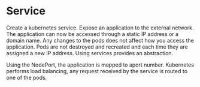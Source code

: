 # Service

Create a kubernetes service. Expose an application to the external network. The application can now be accessed through a static IP address or a domain name. Any changes to the pods does not affect how you access the application. Pods are not destroyed and recreated and each time they are assigned a new IP address. Using services provides an abstraction.

Using the NodePort, the application is mapped to aport number. Kubernetes performs load balancing, any request received by the service is routed to one of the pods.

